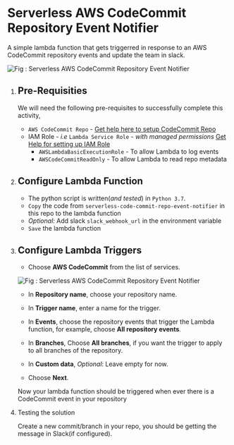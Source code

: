 # Serverless AWS CodeCommit Repository Event Notifier

A simple lambda function that gets triggerred in response to an AWS CodeCommit repository events and update the team in slack.

![Fig : Serverless AWS CodeCommit Repository Event Notifier](https://raw.githubusercontent.com/miztiik/serverless-code-commit-repo-event-notifier/master/images/serverless-code-commit-repo-event-notifier.png)

1. ## Pre-Requisities

    We will need the following pre-requisites to successfully complete this activity,
    - `AWS CodeCommit Repo` - [Get help here to setup CodeCommit Repo](https://youtu.be/9vYdORRoQdg)
    - IAM Role - _i.e_ `Lambda Service Role` - _with managed permissions_ [Get Help for setting up IAM Role](https://www.youtube.com/watch?v=5g0Cuq-qKA0&list=PLxzKY3wu0_FLaF9Xzpyd9p4zRCikkD9lE&index=11)
        - `AWSLambdaBasicExecutionRole` - To allow Lambda to log events
        - `AWSCodeCommitReadOnly` - To allow Lambda to read repo metadata

1. ## Configure Lambda Function

    - The python script is written(_and tested_) in `Python 3.7`.
    - `Copy` the code from `serverless-code-commit-repo-event-notifier` in this repo to the lambda function
    - _Optional:_ Add slack `slack_webhook_url` in the environment variable
    - `Save` the lambda function

1. ## Configure Lambda Triggers

    - Choose **AWS CodeCommit** from the list of services.

    ![Fig : Serverless AWS CodeCommit Repository Event Notifier](https://docs.aws.amazon.com/codecommit/latest/userguide/images/codecommit-lambda-trigger.png)

    - In **Repository name**, choose your repository name.

    - In **Trigger name**, enter a name for the trigger.
    - In **Events**, choose the repository events that trigger the Lambda function, for example, choose **All repository events**.
    - In **Branches**, Choose **All branches**, if you want the trigger to apply to all branches of the repository.
    - In **Custom data**, _Optional_: Leave empty for now.
    - Choose **Next**.

    Now your lambda function should be triggered when ever there is a CodeCommit event in your repository

1. Testing the solution

    Create a new commit/branch in your repo, you should be getting the message in Slack(if configured).
